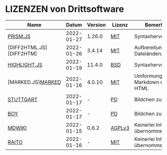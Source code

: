 LIZENZEN von Drittsoftware
==========================

Name                      | Datum      | Version | Lizenz            | Bemerkung
--------------------------|------------|---------|-------------------|---------------------------------
[PRISM.JS][PRISM]         | 2022-01-27 | 1.26.0  | [MIT][PRISML]     | Syntaxhervorhebung
[DIFF2HTML.JS][DIFF2HTM]  | 2022-01-26 | 3.4.14  | [MIT][DIFF2HTMLL] | Aufbereitung von Dateiänderungen
[HIGHLIGHT.JS][HIGHLIGHT] | 2022-01-19 | 11.4.0  | [BSD][HIGHLIGHTL] | Syntaxhervorhebung
[MARKED.JS}[MARKED]       | 2022-01-16 | 4.0.10  | [MIT][MARKEDL]    | Umformung von Markdown nach HTML
[STUTTGART][STGT]         | 2022-01-17 | -       | [PD][STGTL]       | Bildchen zur Demo
[BOY][BOY]                | 2022-01-17 | -       | [PD][BOYL]        | Bildchen zur Demo
[MDWIKI][MDWIKI]          | 2022-01-15 | 0.6.2   | [AGPLv3][MDWIKIL] | Keinerlei Inhalte übernommen
[RAITO][RAITO]            | 2022-01-16 | -       | [MIT][RAITOL]     | Keinerlei Inhalte übernommen

[PRISM]: https://prismjs.com
[PRISML]: https://github.com/PrismJS/prism/blob/master/LICENSE
[DIFF2HTML]: https://github.com/rtfpessoa/diff2html
[DIFF2HTMLL]: https://github.com/rtfpessoa/diff2html/blob/master/LICENSE.md
[HIGHLIGHT]: https://highlightjs.org/
[HIGHLIGHTL]: https://github.com/highlightjs/highlight.js/blob/main/LICENSE
[MARKED]:  https://marked.js.org
[MARKEDL]: https://marked.js.org/license
[MDWIKI]:  http://www.mdwiki.info/
[MDWIKIL]: https://github.com/Dynalon/mdwiki/blob/master/AGPLv3.txt
[RAITO]:   https://github.com/arnaudsm/raito/
[RAITOL]:  https://github.com/arnaudsm/raito/blob/master/LICENSE
[STGT]:    https://upload.wikimedia.org/wikipedia/commons/f/f8/Coat_of_arms_of_Stuttgart.svg
[STGTL]:   https://en.wikipedia.org/wiki/public_domain
[BOY]:     https://publicdomainvectors.org/download.php?file=Gerald_G_Boy_Face_Cartoon_3.svg
[BOYL]:    https://creativecommons.org/publicdomain/zero/1.0/
